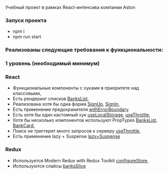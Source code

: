 Учебный проект в рамках React-интенсива компании Aston

### Запуск проекта

- npm i
- npm run start

### Реализованы следующие требования к функциональности:

### 1 уровень (необходимый минимум)

### React

- Функциональные компоненты c хуками в приоритете над классовыми,
- Есть рендеринг списков [BanksList](./src/widgets/BanksList/BanksList.tsx),
- Реализована хотя бы одна форма [SignUp](./src/features/auth/signUp/ui/SignUpForm/SignUpForm.tsx), [SignIn](./src/features/auth/signIn/ui/SignInForm/SignInForm.tsx),
- Есть применение предохранителя [withErrorBoundary](./src/index.tsx)
- Есть хотя бы один кастомный хук [useLocalStorage](./src/shared/hooks/useLocalStorage.ts), [useThrottle](./src/shared/hooks/useThrottle.ts),
- Хотя бы несколько компонентов используют PropTypes [BanksList](./src/widgets/BanksList/BanksList.tsx), [BankCard](./src/entities/bank/ui/bank-card/index.tsx),
- Поиск не триггерит много запросов к серверу [useThrottle](./src/shared/hooks/useThrottle.ts),
- Есть применение lazy + Suspense [lazy+Suspense](./src/app/index.tsx)

### Redux

- Используется Modern Redux with Redux Toolkit [configureStore](./src/app/redux/store.ts),
- Используются слайсы [banksSlice](./src/app/redux/banksSlice.ts)
